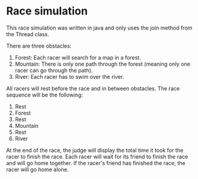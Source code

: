 # Race simulation

This race simulation was written in java and only uses the join method from the Thread class.

There are three obstacles: 
1. Forest: Each racer will search for a map in a forest. 
2. Mountain: There is only one path through the forest (meaning only one racer can go through the path).
3. River: Each racer has to swim over the river.

All racers will rest before the race and in between obstacles.
The race sequence will be the following:
1. Rest
2. Forest
3. Rest
4. Mountain
5. Rest
6. River

At the end of the race, the judge will display the total time it took for the racer to finish the race.
Each racer will wait for its friend to finish the race and will go home together. If the racer's friend has finished the race, the racer will go home alone.
